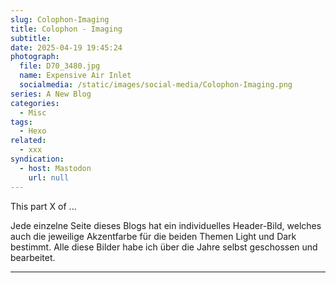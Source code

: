 ```yaml
---
slug: Colophon-Imaging
title: Colophon - Imaging
subtitle:
date: 2025-04-19 19:45:24
photograph:
  file: D70_3480.jpg
  name: Expensive Air Inlet
  socialmedia: /static/images/social-media/Colophon-Imaging.png
series: A New Blog
categories:
  - Misc
tags:
  - Hexo
related:
  - xxx
syndication:
  - host: Mastodon
    url: null
---
```

This part X of ...


<!-- more -->

Jede einzelne Seite dieses Blogs hat ein individuelles Header-Bild, welches auch die jeweilige Akzentfarbe für die beiden Themen Light und Dark bestimmt. Alle diese Bilder habe ich über die Jahre selbst geschossen und bearbeitet. 

---
